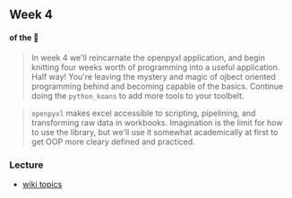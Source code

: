 ## Week 4 
#### of the :dolphin:

> In week 4 we'll reincarnate the openpyxl application, and begin knitting four weeks worth of programming into a useful application. Half way! You're leaving the mystery and magic of ojbect oriented programming behind and becoming capable of the basics. Continue doing the `python_koans` to add more tools to your toolbelt. 

> `openpyxl` makes excel accessible to scripting, pipelining, and transforming raw data in workbooks. Imagination is the limit for how to use the library, but we'll use it somewhat academically at first to get OOP more cleary defined and practiced.

### Lecture
* [wiki topics](https://github.com/mschober/eca201/wiki/week04)
